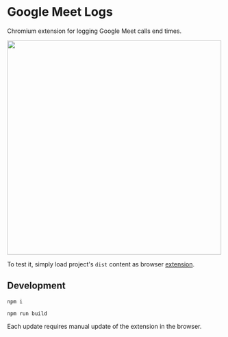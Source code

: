# Google Meet Logs

Chromium extension for logging Google Meet calls end times.

<img src="https://i.postimg.cc/mZyHHVsM/meet-logs.png" width="500" />

To test it, simply load project's `dist` content as browser [extension](https://developer.chrome.com/docs/extensions/mv3/getstarted/development-basics/#load-unpacked).

## Development

```
npm i
```

```
npm run build
```

Each update requires manual update of the extension in the browser.